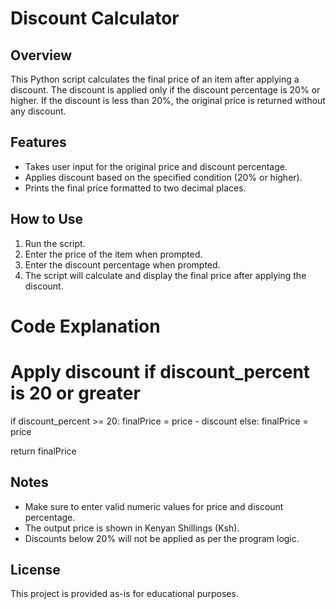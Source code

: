# Discount Calculator

## Overview
This Python script calculates the final price of an item after applying a discount. The discount is applied only if the discount percentage is 20% or higher. If the discount is less than 20%, the original price is returned without any discount.

## Features
- Takes user input for the original price and discount percentage.
- Applies discount based on the specified condition (20% or higher).
- Prints the final price formatted to two decimal places.

## How to Use
1. Run the script.
2. Enter the price of the item when prompted.
3. Enter the discount percentage when prompted.
4. The script will calculate and display the final price after applying the discount.

# Code Explanation

# Apply discount if discount_percent is 20 or greater
if discount_percent >= 20:
    finalPrice = price - discount
else:
    finalPrice = price
    
return finalPrice


## Notes
- Make sure to enter valid numeric values for price and discount percentage.
- The output price is shown in Kenyan Shillings (Ksh).
- Discounts below 20% will not be applied as per the program logic.

## License
This project is provided as-is for educational purposes.

